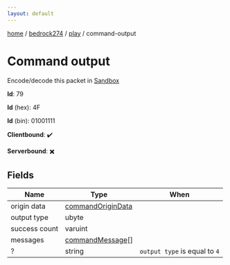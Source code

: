 ```yaml
---
layout: default
---
```


[home](/)  /  [bedrock274](/protocol/bedrock274)  /  [play](/protocol/bedrock274/play)  /  command-output

# Command output

Encode/decode this packet in [Sandbox](../../../sandbox/bedrock274#Play.CommandOutput)

**Id**: 79

**Id** (hex): 4F

**Id** (bin): 01001111

**Clientbound**: ✔️

**Serverbound**: ✖️

## Fields

Name | Type | When
---|---|:---:
origin data | [commandOriginData](/protocol/bedrock274/types/command-origin-data) | 
output type | ubyte | 
success count | varuint | 
messages | [commandMessage](/protocol/bedrock274/types/command-message)[] | 
? | string | <code>output type</code> is equal to <code>4</code>
